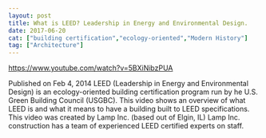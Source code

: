 ```yaml
---
layout: post
title: What is LEED? Leadership in Energy and Environmental Design.
date: 2017-06-20
cat: ["building certification","ecology-oriented","Modern History"]
tag: ["Architecture"]
---
```


https://www.youtube.com/watch?v=5BXiNibzPUA

Published on Feb 4, 2014
LEED (Leadership in Energy and Environmental Design) is an ecology-oriented building certification program run by he U.S. Green Building Council (USGBC). This video shows an overview of what LEED is and what it means to have a building built to LEED specifications. This video was created by Lamp Inc. (based out of Elgin, IL) Lamp Inc. construction has a team of experienced LEED certified experts on staff.